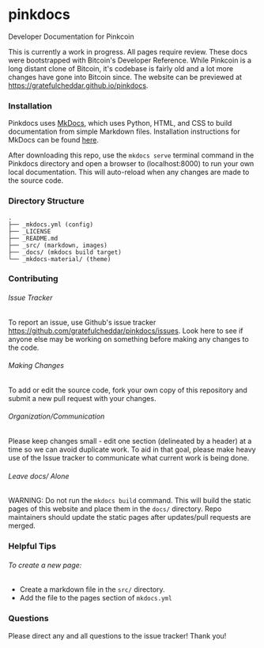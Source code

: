 # pinkdocs
Developer Documentation for Pinkcoin

This is currently a work in progress. All pages require review. These docs 
were bootstrapped with Bitcoin's Developer Reference. While Pinkcoin is a 
long distant clone of Bitcoin, it's codebase is fairly old and a lot more 
changes have gone into Bitcoin since. The website can be previewed at https://gratefulcheddar.github.io/pinkdocs.

### Installation

Pinkdocs uses [MkDocs](https://mkdocs.org), which uses Python, HTML, and 
CSS to build documentation from simple Markdown files. Installation 
instructions for MkDocs can be found [here](http://www.mkdocs.org/#installation).

After downloading this repo, use the `mkdocs serve` terminal command in 
the Pinkdocs directory and open a browser to (localhost:8000) to run your 
own local documentation. This will auto-reload when any changes are made 
to the source code.


### Directory Structure
```
.
├── _mkdocs.yml (config)
├── _LICENSE 
├── _README.md
├── _src/ (markdown, images)
├── _docs/ (mkdocs build target)
└── _mkdocs-material/ (theme) 
```

### Contributing

###### Issue Tracker
To report an issue, use Github's issue tracker https://github.com/gratefulcheddar/pinkdocs/issues. 
Look here to see if anyone else may be working on something before making 
any changes to the code.

###### Making Changes
To add or edit the source code, fork your own copy of this repository 
and submit a new pull request with your changes. 

###### Organization/Communication
Please keep changes small - edit one section (delineated by a 
header) at a time so we can avoid duplicate work. To aid in that goal, 
please make heavy use of the Issue tracker to communicate what current 
work is being done.

###### Leave docs/ Alone
WARNING: Do not run the `mkdocs build` command. This will build the 
static pages of this website and place them in the `docs/` directory. Repo 
maintainers should update the static pages after updates/pull requests are 
merged.

### Helpful Tips
 
###### To create a new page:
- Create a markdown file in the `src/` directory.
- Add the file to the pages section of `mkdocs.yml`

### Questions

Please direct any and all questions to the issue tracker! Thank you!
